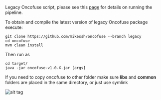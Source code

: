 
Legacy Oncofuse script, please see this [page](http://www.unav.es/genetica/oncofuse.html) for details on running the pipeline.

To obtain and compile the latest version of legacy Oncofuse package execute:

```
git clone https://github.com/mikessh/oncofuse --branch legacy
cd oncofuse
mvm clean install
```

Then run as

```
cd target/
java -jar oncofuse-v1.0.X.jar [args]
```

If you need to copy oncofuse to other folder make sure **libs** and **common** folders are placed in the same directory, or just use symlink

![alt tag](http://www.unav.es/genetica/logo.png)
